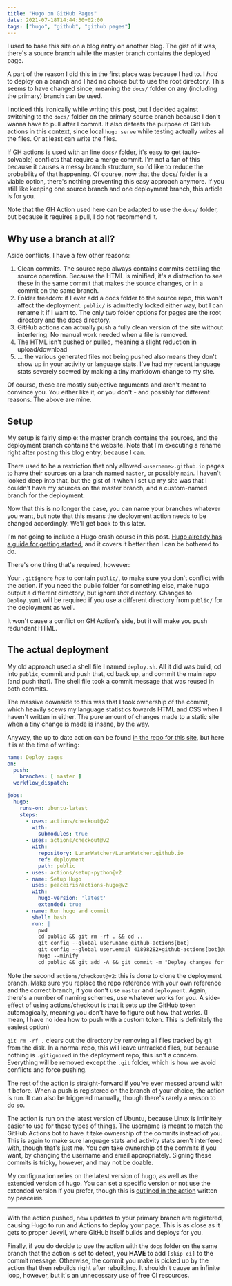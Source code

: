 ```yaml
---
title: "Hugo on GitHub Pages"
date: 2021-07-18T14:44:30+02:00
tags: ["hugo", "github", "github pages"]
---
```


I used to base this site on a blog entry on another blog. The gist of it was, there's a source branch while the master branch contains the deployed page. 

A part of the reason I did this in the first place was because I had to. I _had_ to deploy on a branch and I had no choice but to use the root directory. This seems to have changed since, meaning the `docs/` folder on any (including the primary) branch can be used.

I noticed this ironically while writing this post, but I decided against switching to the `docs/` folder on the primary source branch because I don't wanna have to pull after I commit. It also defeats the purpose of GitHub actions in this context, since local `hugo serve` while testing actually writes all the files. Or at least can write the files.

If GH actions is used with an line `docs/` folder, it's easy to get (auto-solvable) conflicts that require a merge commit. I'm not a fan of this because it causes a messy branch structure, so I'd like to reduce the probability of that happening. Of course, now that the docs/ folder is a viable option, there's nothing preventing this easy approach anymore. If you still like keeping one source branch and one deployment branch, this article is for you.

Note that the GH Action used here can be adapted to use the `docs/` folder, but because it requires a pull, I do not recommend it.

## Why use a branch at all?

Aside conflicts, I have a few other reasons:

1. Clean commits. The source repo always contains commits detailing the source operation. Because the HTML is minified, it's a distraction to see these in the same commit that makes the source changes, or in a commit on the same branch.
2. Folder freedom: if I ever add a docs folder to the source repo, this won't affect the deployment. `public/` is admittedly locked either way, but I can rename it if I want to. The only two folder options for pages are the root directory and the docs directory.
3. GitHub actions can actually push a fully clean version of the site without interfering. No manual work needed when a file is removed.
4. The HTML isn't pushed or pulled, meaning a slight reduction in upload/download
5. ... the various generated files not being pushed also means they don't show up in your activity or language stats. I've had my recent language stats severely scewed by making a tiny markdown change to my site.

Of course, these are mostly subjective arguments and aren't meant to convince you. You either like it, or you don't - and possibly for different reasons. The above are mine.

## Setup

My setup is fairly simple: the master branch contains the sources, and the deployment branch contains the website. Note that I'm executing a rename right after posting this blog entry, because I can.

There used to be a restriction that only allowed `<username>.github.io` pages to have their sources on a branch named `master`, or possibly `main`. I haven't looked deep into that, but the gist of it when I set up my site was that I couldn't have my sources on the master branch, and a custom-named branch for the deployment.

Now that this is no longer the case, you can name your branches whatever you want, but note that this means the deployment action needs to be changed accordingly. We'll get back to this later.

I'm not going to include a Hugo crash course in this post. [Hugo already has a guide for getting started](https://gohugo.io/getting-started/quick-start/), and it covers it better than I can be bothered to do.

There's one thing that's required, however:

Your `.gitignore` *has* to contain `public/`, to make sure you don't conflict with the action. If you need the public folder for something else, make hugo output a different directory, but ignore _that_ directory. Changes to `Deploy.yaml` will be required if you use a different directory from `public/` for the deployment as well.

It won't cause a conflict on GH Action's side, but it will make you push redundant HTML.

## The actual deployment

My old approach used a shell file I named `deploy.sh`. All it did was build, cd into `public`, commit and push that, cd back up, and commit the main repo (and push that). The shell file took a commit message that was reused in both commits.

The massive downside to this was that I took ownership of the commit, which heavily scews my language statistics towards HTML and CSS when I haven't written in either. The pure amount of changes made to a static site when a tiny change is made is insane, by the way.

Anyway, the up to date action can be found [in the repo for this site](https://github.com/LunarWatcher/lunarwatcher.github.io/blob/source/.github/workflows/Deploy.yaml), but here it is at the time of writing:

```yaml
name: Deploy pages
on:
  push:
    branches: [ master ]
  workflow_dispatch:

jobs:
  hugo:
    runs-on: ubuntu-latest
    steps:
      - uses: actions/checkout@v2
        with:
          submodules: true
      - uses: actions/checkout@v2
        with:
          repository: LunarWatcher/LunarWatcher.github.io
          ref: deployment
          path: public
      - uses: actions/setup-python@v2
      - name: Setup Hugo
        uses: peaceiris/actions-hugo@v2
        with:
          hugo-version: 'latest'
          extended: true
      - name: Run hugo and commit
        shell: bash
        run: |
          pwd
          cd public && git rm -rf . && cd ..
          git config --global user.name github-actions[bot]
          git config --global user.email 41898282+github-actions[bot]@users.noreply.github.com
          hugo --minify
          cd public && git add -A && git commit -m "Deploy changes for ${GITHUB_SHA}" && git push origin master
```

Note the second `actions/checkout@v2`: this is done to clone the deployment branch. Make sure you replace the repo reference with your own reference and the correct branch, if you don't use `master` and `deployment`. Again, there's a number of naming schemes, use whatever works for you. A side-effect of using actions/checkout is that it sets up the GitHub token automagically, meaning you don't have to figure out how that works. (I mean, I have no idea how to push with a custom token. This is definitely the easiest option)

`git rm -rf .` clears out the directory by removing all files tracked by git from the disk. In a normal repo, this will leave untracked files, but because nothing is `.gitignore`d in the deployment repo, this isn't a concern. Everything will be removed except the `.git` folder, which is how we avoid conflicts and force pushing.

The rest of the action is straight-forward if you've ever messed around with it before. When a push is registered on the branch of your choice, the action is run. It can also be triggered manually, though there's rarely a reason to do so.

The action is run on the latest version of Ubuntu, because Linux is infinitely easier to use for these types of things. The username is meant to match the GitHub Actions bot to have it take ownership of the commits instead of you. This is again to make sure language stats and activity stats aren't interfered with, though that's just me. You _can_ take ownership of the commits if you want, by changing the username and email appropriately. Signing these commits is tricky, however, and may not be doable.

My configuration relies on the latest version of hugo, as well as the extended version of hugo. You can set a specific version or not use the extended version if you prefer, though this is [outlined in the action](https://github.com/peaceiris/actions-hugo) written by peaceiris.

---

With the action pushed, new updates to your primary branch are registered, causing Hugo to run and Actions to deploy your page. This is as close as it gets to proper Jekyll, where GitHub itself builds and deploys for you.

Finally, if you do decide to use the action with the `docs` folder on the same branch that the action is set to detect, you **HAVE** to add `[skip ci]` to the commit message. Otherwise, the commit you make is picked up by the action that then rebuilds right after rebuilding. It shouldn't cause an infinite loop, however, but it's an unnecessary use of free CI resources.
